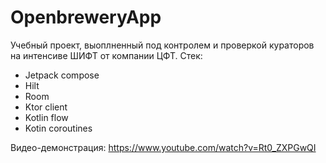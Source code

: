 # OpenbreweryApp
 Учебный проект, выоплненный под контролем и проверкой кураторов на интенсиве ШИФТ от компании ЦФТ.
 Стек:
 - Jetpack compose
 - Hilt
 - Room
 - Ktor client
 - Kotlin flow
 - Kotin coroutines
 
 Видео-демонстрация:
 https://www.youtube.com/watch?v=Rt0_ZXPGwQI
